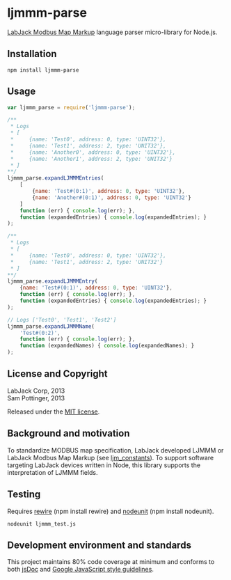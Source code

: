 ljmmm-parse
===========
[LabJack Modbus Map Markup](https://bitbucket.org/labjack/ljm_constants) language parser micro-library for Node.js.  
  

Installation
--------------
``npm install ljmmm-parse``
  

Usage
---------
```javascript
var ljmmm_parse = require('ljmmm-parse');

/**
 * Logs
 * [
 *     {name: 'Test0', address: 0, type: 'UINT32'},
 *     {name: 'Test1', address: 2, type: 'UNIT32'},
 *     {name: 'Another0', address: 0, type: 'UINT32'},
 *     {name: 'Another1', address: 2, type: 'UNIT32'}
 * ]
**/
ljmmm_parse.expandLJMMMEntries(
    [
        {name: 'Test#(0:1)', address: 0, type: 'UINT32'},
        {name: 'Another#(0:1)', address: 0, type: 'UINT32'}
    ]
    function (err) { console.log(err); },
    function (expandedEntries) { console.log(expandedEntries); }
);

/**
 * Logs
 * [
 *     {name: 'Test0', address: 0, type: 'UINT32'},
 *     {name: 'Test1', address: 2, type: 'UNIT32'}
 * ]
**/
ljmmm_parse.expandLJMMMEntry(
    {name: 'Test#(0:1)', address: 0, type: 'UINT32'},
    function (err) { console.log(err); },
    function (expandedEntries) { console.log(expandedEntries); }
);

// Logs ['Test0', 'Test1', 'Test2']
ljmmm_parse.expandLJMMMName(
    'Test#(0:2)',
    function (err) { console.log(err); },
    function (expandedNames) { console.log(expandedNames); }
);
```


License and Copyright
-----------------------------
LabJack Corp, 2013  
Sam Pottinger, 2013

Released under the [MIT license](http://opensource.org/licenses/MIT).


Background and motivation
-----------------------------------
To standardize MODBUS map specification, LabJack developed LJMMM or LabJack Modbus Map Markup (see [ljm_constants](https://bitbucket.org/labjack/ljm_constants)). To support software targeting LabJack devices written in Node, this library supports the interpretation of LJMMM fields.


Testing
---------
Requires [rewire](https://github.com/jhnns/rewire) (npm install rewire) and [nodeunit](https://github.com/caolan/nodeunit) (npm install nodeunit).
```
nodeunit ljmmm_test.js
```


Development environment and standards
-----------------------------------------------------
This project maintains 80% code coverage at minimum and conforms to both [jsDoc](http://usejsdoc.org/) and [Google JavaScript style guidelines](http://google-styleguide.googlecode.com/svn/trunk/javascriptguide.xml).
